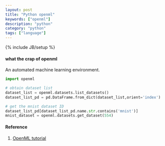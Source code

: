```yaml
---
layout: post
title: "Python openml"
keywords: ["openml"]
description: "python"
category: "python"
tags: ["language"]
---
```

{% include JB/setup %}

#### what the crap of openml

An automated machine learning environment.

```python
import openml

# obtain dataset list
dataset_list = openml.datasets.list_datasets()
dataset_list_pd = pd.DataFrame.from_dict(dataset_list,orient='index')

# get the mnist dataset ID
dataset_list_pd[dataset_list_pd.name.str.contains('mnist')]
mnist_dataset = openml.datasets.get_dataset(554)
```


#### Reference
1. [OpenML tutorial](https://openml.github.io/OpenML/Python-examples/)


